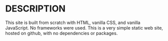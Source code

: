 # DESCRIPTION
This site is built from scratch with HTML, vanilla CSS, and vanilla JavaScript. No frameworks were used. This is a very simple static web site, hosted on github, with no dependencies or packages.

